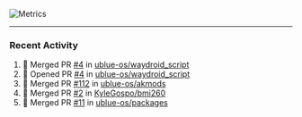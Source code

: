 ![Metrics](https://metrics.lecoq.io/KyleGospo?template=classic&base=header%2C%20activity%2C%20community%2C%20repositories%2C%20metadata&base.indepth=false&base.hireable=false&base.skip=false&config.timezone=America%2FLos_Angeles)

---
### Recent Activity
<!--START_SECTION:activity-->
1. 🎉 Merged PR [#4](https://github.com/ublue-os/waydroid_script/pull/4) in [ublue-os/waydroid_script](https://github.com/ublue-os/waydroid_script)
2. 💪 Opened PR [#4](https://github.com/ublue-os/waydroid_script/pull/4) in [ublue-os/waydroid_script](https://github.com/ublue-os/waydroid_script)
3. 🎉 Merged PR [#112](https://github.com/ublue-os/akmods/pull/112) in [ublue-os/akmods](https://github.com/ublue-os/akmods)
4. 🎉 Merged PR [#2](https://github.com/KyleGospo/bmi260/pull/2) in [KyleGospo/bmi260](https://github.com/KyleGospo/bmi260)
5. 🎉 Merged PR [#11](https://github.com/ublue-os/packages/pull/11) in [ublue-os/packages](https://github.com/ublue-os/packages)
<!--END_SECTION:activity-->
